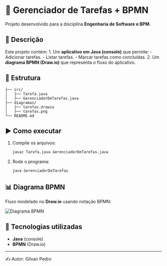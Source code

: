 # 📌 Gerenciador de Tarefas + BPMN

Projeto desenvolvido para a disciplina **Engenharia de Software e BPM**.

## 🚀 Descrição

Este projeto contém: 1. Um **aplicativo em Java (console)** que
permite: - Adicionar tarefas. - Listar tarefas. - Marcar tarefas como
concluídas. 2. Um **diagrama BPMN (Draw.io)** que representa o fluxo do
aplicativo.

## 📂 Estrutura

    ├── src/
    │   ├── Tarefa.java
    │   ├── GerenciadorDeTarefas.java
    ├── diagramas/
    │   ├── tarefas.drawio
    │   ├── tarefas.png
    └── README.md

## ▶️ Como executar

1.  Compile os arquivos:

    ``` bash
    javac Tarefa.java GerenciadorDeTarefas.java
    ```

2.  Rode o programa:

    ``` bash
    java GerenciadorDeTarefas
    ```

## 📊 Diagrama BPMN

Fluxo modelado no **Draw.io** usando notação BPMN:

![Diagrama BPMN](diagramas/tarefas.png)

## 📖 Tecnologias utilizadas

-   **Java** (console)
-   **BPMN** (Draw.io)

------------------------------------------------------------------------

✍️ Autor: Gilvan Pedro
